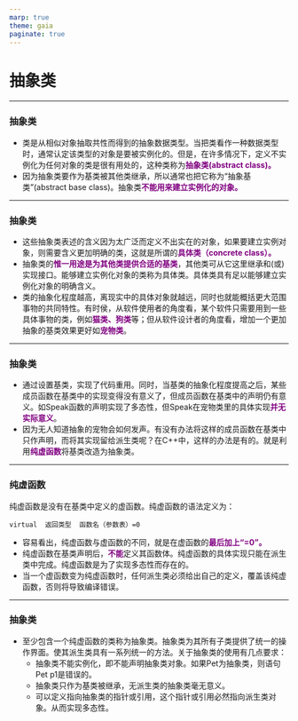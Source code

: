 ```yaml
---
marp: true
theme: gaia
paginate: true
---
```

<style>
   em{
        font-style: normal;
        font-weight: bold;
        color: purple;
   }
</style>

<!-- _class: lead -->
# **抽象类**

---

### **抽象类**
+ 类是从相似对象抽取共性而得到的抽象数据类型。当把类看作一种数据类型时，通常认定该类型的对象是要被实例化的。但是，在许多情况下，定义不实例化为任何对象的类是很有用处的，这种类称为*抽象类(abstract class)。*
+ 因为抽象类要作为基类被其他类继承，所以通常也把它称为“抽象基类”(abstract base class)。抽象类*不能用来建立实例化的对象。*

---

### **抽象类**

+ 这些抽象类表述的含义因为太广泛而定义不出实在的对象，如果要建立实例对象，则需要含义更加明确的类，这就是所谓的*具体类（concrete class）。*
+ 抽象类的*惟一用途是为其他类提供合适的基类*，其他类可从它这里继承和(或)实现接口。能够建立实例化对象的类称为具体类。具体类具有足以能够建立实例化对象的明确含义。
+ 类的抽象化程度越高，离现实中的具体对象就越远，同时也就能概括更大范围事物的共同特性。有时侯，从软件使用者的角度看，某个软件只需要用到一些具体事物的类，例如*猫类、狗类*等；但从软件设计者的角度看，增加一个更加抽象的基类效果更好如*宠物类*。

----

### **抽象类**

+ 通过设置基类，实现了代码重用。同时，当基类的抽象化程度提高之后，某些成员函数在基类中的实现变得没有意义了，但成员函数在基类中的声明仍有意义。如Speak函数的声明实现了多态性，但Speak在宠物类里的具体实现*并无实际意义*。
+ 因为无人知道抽象的宠物会如何发声。有没有办法将这样的成员函数在基类中只作声明，而将其实现留给派生类呢？在C++中，这样的办法是有的。就是利用*纯虚函数*将基类改造为抽象类。

----

### **纯虚函数**

纯虚函数是没有在基类中定义的虚函数。纯虚函数的语法定义为：
    
    virtual  返回类型  函数名（参数表）=0

+ 容易看出，纯虚函数与虚函数的不同，就是在虚函数的*最后加上“=0”。* 
+ 纯虚函数在基类声明后，*不能*定义其函数体。纯虚函数的具体实现只能在派生类中完成。纯虚函数是为了实现多态性而存在的。
+ 当一个虚函数变为纯虚函数时，任何派生类必须给出自己的定义，覆盖该纯虚函数，否则将导致编译错误。

---

### **抽象类**

+ 至少包含一个纯虚函数的类称为抽象类。抽象类为其所有子类提供了统一的操作界面。使其派生类具有一系列统一的方法。关于抽象类的使用有几点要求：
  + 抽象类不能实例化，即不能声明抽象类对象。如果Pet为抽象类，则语句Pet p1是错误的。
  + 抽象类只作为基类被继承，无派生类的抽象类毫无意义。
  + 可以定义指向抽象类的指针或引用，这个指针或引用必然指向派生类对象。从而实现多态性。
